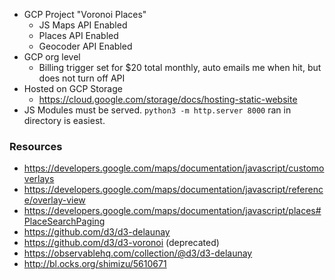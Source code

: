 * GCP Project "Voronoi Places"
  * JS Maps API Enabled
  * Places API Enabled
  * Geocoder API Enabled
* GCP org level
  * Billing trigger set for $20 total monthly, auto emails me when hit, but does not turn off API
* Hosted on GCP Storage
  * https://cloud.google.com/storage/docs/hosting-static-website
* JS Modules must be served. `python3 -m http.server 8000` ran in directory is easiest.

### Resources
 * https://developers.google.com/maps/documentation/javascript/customoverlays
 * https://developers.google.com/maps/documentation/javascript/reference/overlay-view
 * https://developers.google.com/maps/documentation/javascript/places#PlaceSearchPaging
 * https://github.com/d3/d3-delaunay
 * https://github.com/d3/d3-voronoi (deprecated)
 * https://observablehq.com/collection/@d3/d3-delaunay
 * http://bl.ocks.org/shimizu/5610671